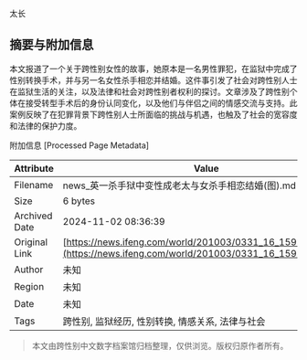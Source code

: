 太长

## 摘要与附加信息

<!-- tcd_abstract -->
本文报道了一个关于跨性别女性的故事，她原本是一名男性罪犯，在监狱中完成了性别转换手术，并与另一名女性杀手相恋并结婚。这件事引发了社会对跨性别人士在监狱生活的关注，以及法律和社会对跨性别者权利的探讨。文章涉及了跨性别个体在接受转型手术后的身份认同变化，以及他们与伴侣之间的情感交流与支持。此案例反映了在犯罪背景下跨性别人士所面临的挑战与机遇，也触及了社会的宽容度和法律的保护力度。
<!-- tcd_abstract_end -->

附加信息 [Processed Page Metadata]

| Attribute       | Value                                  |
|-----------------|----------------------------------------|
| Filename        | news_英一杀手狱中变性成老太与女杀手相恋结婚(图).md                             |
| Size            | 6 bytes                           |
| Archived Date   | 2024-11-02 08:36:39                             |
| Original Link   | [https://news.ifeng.com/world/201003/0331_16_1591739.shtml](https://news.ifeng.com/world/201003/0331_16_1591739.shtml)                       |
| Author          | 未知                               |
| Region          | 未知                               |
| Date            | 未知                                 |
| Tags            | 跨性别, 监狱经历, 性别转换, 情感关系, 法律与社会                                 |
>
> 本文由跨性别中文数字档案馆归档整理，仅供浏览。版权归原作者所有。
>